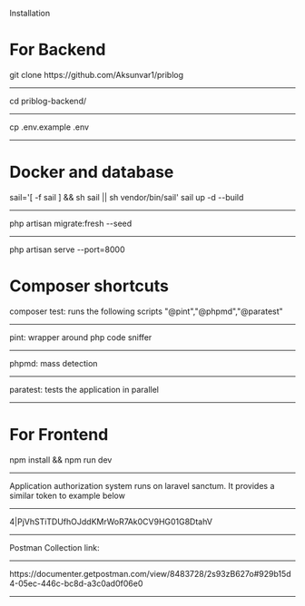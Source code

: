 Installation

<h1>For Backend</h1>
git clone https://github.com/Aksunvar1/priblog
<hr>
cd priblog-backend/
<hr>
cp .env.example .env 
<hr>
<h1>Docker and database</h1>
sail='[ -f sail ] && sh sail || sh vendor/bin/sail' sail up -d --build
<hr>
php artisan migrate:fresh --seed
<hr>
php artisan serve --port=8000

<h1>Composer shortcuts</h1>
composer test: runs the following scripts "@pint","@phpmd","@paratest"
<hr>
pint: wrapper around php code sniffer
<hr>
phpmd: mass detection
<hr>
paratest: tests the application in parallel
<hr>

<h1>For Frontend</h1>
npm install && npm run dev
<hr>

Application authorization system runs on laravel sanctum. It provides a similar token to example below
<hr>
4|PjVhSTiTDUfhOJddKMrWoR7Ak0CV9HG01G8DtahV
<hr>
Postman Collection link:
<hr>
https://documenter.getpostman.com/view/8483728/2s93zB627o#929b15d4-05ec-446c-bc8d-a3c0ad0f06e0
<hr>


